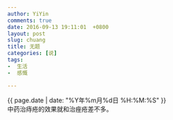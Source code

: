 ```yaml
---
author: YiYin
comments: true
date: 2016-09-13 19:11:01  +0800
layout: post
slug: chuang
title: 无题
categories: [说]
tags:
-  生活
-  感慨

---
```

<div class="saying">
<div class="timestamp">{{ page.date | date: "%Y年%m月%d日 %H:%M:%S" }}</div>
中药治痔疮的效果就和治痤疮差不多。
</div>

